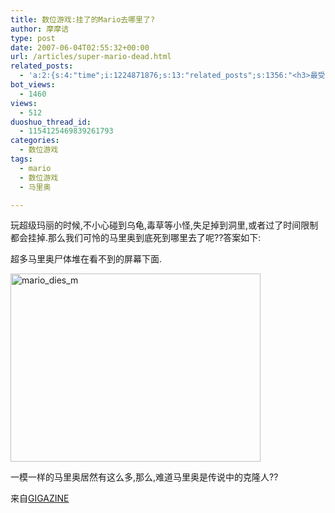 ```yaml
---
title: 数位游戏:挂了的Mario去哪里了?
author: 摩摩诘
type: post
date: 2007-06-04T02:55:32+00:00
url: /articles/super-mario-dead.html
related_posts:
  - 'a:2:{s:4:"time";i:1224871876;s:13:"related_posts";s:1356:"<h3>最受欢迎日志</h3><ul class="related_post"><li><a href="http://www.digglife.cn/articles/beijing-olympic-online.html" title="网上在线观看北京奥运会直播的几种方法">网上在线观看北京奥运会直播的几种方法</a></li><li><a href="http://www.digglife.cn/articles/freeware-burner.html" title="7款替代Nero的免费CD/DVD刻录软件下载">7款替代Nero的免费CD/DVD刻录软件下载</a></li><li><a href="http://www.digglife.cn/articles/7-free-anti-virus-softwares.html" title="7款不错的免费Windows杀毒软件">7款不错的免费Windows杀毒软件</a></li><li><a href="http://www.digglife.cn/articles/convert-word-pdf.html" title="如何将Word文档转化为PDF">如何将Word文档转化为PDF</a></li><li><a href="http://www.digglife.cn/articles/ppc-freeware-download.html" title="PPC,Windows Mobile手机免费软件下载网站:PPC Freeware">PPC,Windows Mobile手机免费软件下载网站:PPC Freeware</a></li><li><a href="http://www.digglife.cn/articles/ie8-new-features-download.html" title="IE 8 Beta 1简体中文版下载和新功能介绍">IE 8 Beta 1简体中文版下载和新功能介绍</a></li><li><a href="http://www.digglife.cn/articles/vista-theme-visual-style-download.html" title="7个漂亮的Vista主题(视觉样式)下载">7个漂亮的Vista主题(视觉样式)下载</a></li></ul>";}'
bot_views:
  - 1460
views:
  - 512
duoshuo_thread_id:
  - 1154125469839261793
categories:
  - 数位游戏
tags:
  - mario
  - 数位游戏
  - 马里奥

---
```

玩超级玛丽的时候,不小心碰到乌龟,毒草等小怪,失足掉到洞里,或者过了时间限制都会挂掉.那么我们可怜的马里奥到底死到哪里去了呢??答案如下:

超多马里奥尸体堆在看不到的屏幕下面.

<a atomicselection="true" href="https://www.digglife.net/wp-content/uploads/3/379/2007/06/mario-dies-m.jpg"><img width="400" src="http://digglife.qiniudn.com/wp-content/uploads/3/379/2007/06/mario-dies-m-thumb.jpg" alt="mario_dies_m" height="301" /></a>

一模一样的马里奥居然有这么多,那么,难道马里奥是传说中的克隆人??

来自<a target="_blank" href="http://gigazine.net/index.php?/news/comments/20070604_mario_dies/">GIGAZINE</a>